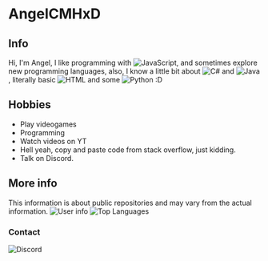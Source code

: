 # AngelCMHxD
## Info
Hi, I'm Angel, I like programming with ![JavaScript](https://img.shields.io/badge/-JavaScript-black?style=flat-square&logo=javascript), and sometimes explore new programming languages, also, I know a little bit about ![C#](https://img.shields.io/badge/-C%23-black?style=flat-square&logo=csharp) and ![Java](https://img.shields.io/badge/-Java-black?style=flat-square&logo=java), literally basic ![HTML](https://img.shields.io/badge/-HTML-black?style=flat-square&logo=html5) and some ![Python](https://img.shields.io/badge/-Python-black?style=flat-square&logo=python) :D

## Hobbies
- Play videogames
- Programming
- Watch videos on YT
- Hell yeah, copy and paste code from stack overflow, just kidding.
- Talk on Discord.

## More info
This information is about public repositories and may vary from the actual information.
![User info](https://github-readme-stats.vercel.app/api?username=angelcmhxd&count_private=true&show_icons=true&theme=radical)
![Top Languages](https://github-readme-stats.vercel.app/api/top-langs/?username=angelcmhxd&count_private=true&theme=radical)

### Contact
![Discord](https://img.shields.io/badge/Discord-AngelCMHxD%233357-blue)
